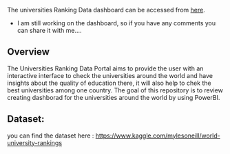

The universities Ranking Data dashboard can be accessed from [here](https://app.powerbi.com/view?r=eyJrIjoiNjk2YWQ1YzEtNDZlZS00N2VhLWE0MDktYWMyMzdkYWFlNjJlIiwidCI6IjEzYThkMDJkLTU5ZjMtNDE2YS04MjMxLWIzMDgwZTYzOWNhZCIsImMiOjl9).

* I am still working on the dashboard, so if you have any comments you can share it with me....

## Overview

The Universities Ranking Data Portal aims to provide the user with an interactive interface to check the universities around the world and have insights about the quality of education there, it will also help to chek the best universities among one country.
The goal of this repository is to review creating dashborad for the universities around the world by using PowerBI.

## Dataset:
you can find the dataset here : https://www.kaggle.com/mylesoneill/world-university-rankings

